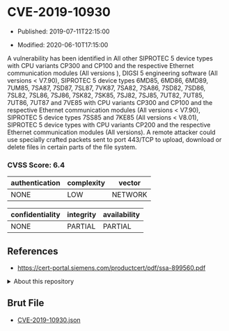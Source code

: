 # CVE-2019-10930

- Published: 2019-07-11T22:15:00

- Modified: 2020-06-10T17:15:00

A vulnerability has been identified in All other SIPROTEC 5 device types with CPU variants CP300 and CP100 and the respective Ethernet communication modules (All versions ), DIGSI 5 engineering software (All versions < V7.90), SIPROTEC 5 device types 6MD85, 6MD86, 6MD89, 7UM85, 7SA87, 7SD87, 7SL87, 7VK87, 7SA82, 7SA86, 7SD82, 7SD86, 7SL82, 7SL86, 7SJ86, 7SK82, 7SK85, 7SJ82, 7SJ85, 7UT82, 7UT85, 7UT86, 7UT87 and 7VE85 with CPU variants CP300 and CP100 and the respective Ethernet communication modules (All versions < V7.90), SIPROTEC 5 device types 7SS85 and 7KE85 (All versions < V8.01), SIPROTEC 5 device types with CPU variants CP200 and the respective Ethernet communication modules (All versions). A remote attacker could use specially crafted packets sent to port 443/TCP to upload, download or delete files in certain parts of the file system.

### CVSS Score: **6.4**

| authentication | complexity | vector |
| --- | --- | --- |
| NONE | LOW | NETWORK |

| confidentiality | integrity | availability |
| --- | --- | --- |
| NONE | PARTIAL | PARTIAL |

## References

* https://cert-portal.siemens.com/productcert/pdf/ssa-899560.pdf

<details>
<summary>About this repository</summary> 

  This repository is part of the project [Live Hack CVE](https://github.com/Live-Hack-CVE). Main website can be found [www.live-hack.org](https://www.live-hack.org) 
  
  Made by [Sn0wAlice](https://github.com/Sn0wAlice) for the people that care about security and need to have a feed of the latest CVEs. Hope you enjoy it, don't forget to star the repo and follow me on [Twitter](https://twitter.com/Sn0wAlice) and [Github](https://github.com/Sn0wAlice). And that is my [personnal website](https://www.alice-snow.me/)

  - [Home Page](https://github.com/Live-Hack-CVE)
  - [Framework](https://github.com/Live-Hack-CVE/cve-framework)
  - [CVE database](https://github.com/Live-Hack-CVE/full_database)
  - [Changelog](https://github.com/Live-Hack-CVE/Changelog)
</details>

## Brut File

* [CVE-2019-10930.json](https://raw.githubusercontent.com/Live-Hack-CVE/full_database/main/cves/2019/CVE-2019-10930.json)

